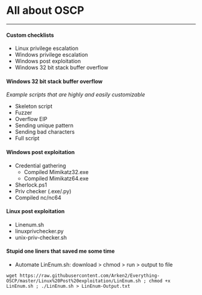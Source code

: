 # All about OSCP

----

#### Custom checklists

- Linux privilege escalation
- Windows privilege escalation
- Windows post exploitation
- Windows 32 bit stack buffer overflow

#### Windows 32 bit stack buffer overflow

*Example scripts that are highly and easily customizable*

- Skeleton script
- Fuzzer
- Overflow EIP
- Sending unique pattern
- Sending bad characters
- Full script

#### Windows post exploitation
- Credential gathering
  - Compiled Mimikatz32.exe
  - Compiled Mimikatz64.exe
- Sherlock.ps1
- Priv checker (.exe/.py)
- Compiled nc/nc64

#### Linux post exploitation

- Linenum.sh
- linuxprivchecker.py
- unix-priv-checker.sh

#### Stupid one liners that saved me some time

- Automate LinEnum.sh: download > chmod > run > output to file

```
wget https://raw.githubusercontent.com/Arken2/Everything-OSCP/master/Linux%20Post%20exploitation/LinEnum.sh ; chmod +x LinEnum.sh ; ./LinEnum.sh > LinEnum-Output.txt
```

